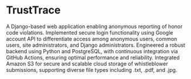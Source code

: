 # TrustTrace

A Django-based web application enabling anonymous reporting of honor code violations. Implemented secure login functionality using Google account API to differentiate access among anonymous users, common users, site administrators, and Django administrators. Engineered a robust backend using Python and PostgreSQL, with continuous integration via GitHub Actions, ensuring optimal performance and reliability. Integrated Amazon S3 for secure and scalable cloud storage of whistleblower submissions, supporting diverse file types including .txt, .pdf, and .jpg.


